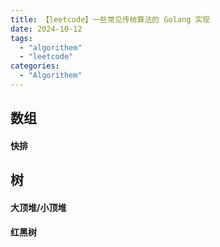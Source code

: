 ```yaml
---
title: 【leetcode】一些常见传统算法的 Golang 实现
date: 2024-10-12
tags:
  - "algorithem"
  - "leetcode"
categories:
  - "Algorithem"
---
```


## 数组
#### 快排
## 树
#### 大顶堆/小顶堆
#### 红黑树